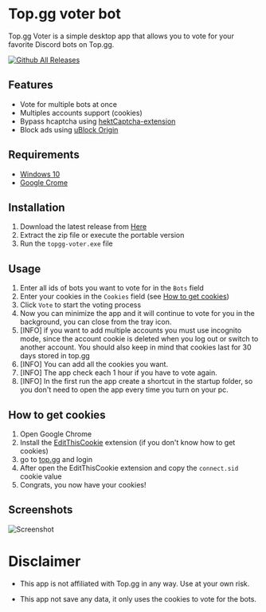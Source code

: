 # Top.gg voter bot

Top.gg Voter is a simple desktop app that allows you to vote for your favorite Discord bots on Top.gg.

[![Github All Releases](https://img.shields.io/github/downloads/nozzOne/topgg-voter/total.svg)]()

## Features

-   Vote for multiple bots at once
-   Multiples accounts support (cookies)
-   Bypass hcaptcha using [hektCaptcha-extension](https://github.com/Wikidepia/hektCaptcha-extension)
-   Block ads using [uBlock Origin](https://github.com/gorhill/uBlock)

## Requirements

-   [Windows 10](https://www.microsoft.com/en-us/software-download/windows10)
-   [Google Crome](https://www.google.com/chrome/)

## Installation

1.  Download the latest release from [Here](https://github.com/NozzOne/topgg-voter/releases/latest)
2.  Extract the zip file or execute the portable version
3.  Run the `topgg-voter.exe` file
   
## Usage

1. Enter all ids of bots you want to vote for in the `Bots` field
2. Enter your cookies in the `Cookies` field (see [How to get cookies](#how-to-get-cookies))
3. Click `Vote` to start the voting process
4. Now you can minimize the app and it will continue to vote for you in the background, you can close from the tray icon.
5. [INFO] if you want to add multiple accounts you must use incognito mode, since the account cookie is deleted when you log out or switch to another account. You should also keep in mind that cookies last for 30 days stored in top.gg
6. [INFO] You can add all the cookies you want. 
7. [INFO] The app check each 1 hour if you have to vote again.
8. [INFO] In the first run the app create a shortcut in the startup folder, so you don't need to open the app every time you turn on your pc.
## How to get cookies

1. Open Google Chrome
2. Install the [EditThisCookie](https://chrome.google.com/webstore/detail/editthiscookie/fngmhnnpilhplaeedifhccceomclgfbg) extension (if you don't know how to get cookies)
3. go to [top.gg](https://top.gg/) and login
4. After open the EditThisCookie extension and copy the `connect.sid` cookie value
5. Congrats, you now have your cookies!



## Screenshots

![Screenshot](https://i.imgur.com/QOYZs7Y.png)

# Disclaimer

- This app is not affiliated with Top.gg in any way. Use at your own risk.

- This app not save any data, it only uses the cookies to vote for the bots.


